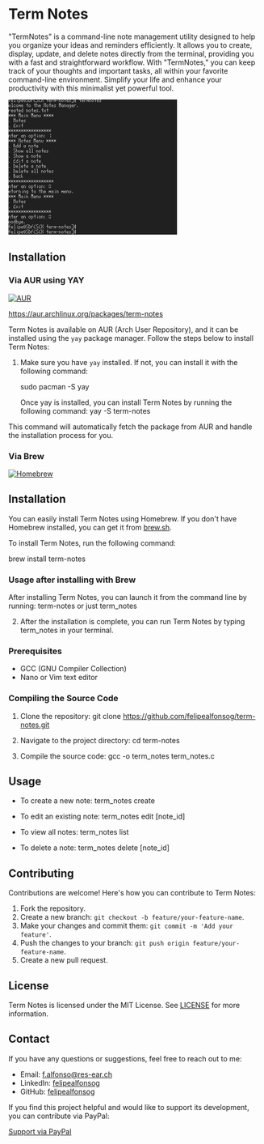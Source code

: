 
# Term Notes

"TermNotes" is a command-line note management utility designed to help you organize your ideas and reminders efficiently. It allows you to create, display, update, and delete notes directly from the terminal, providing you with a fast and straightforward workflow. With "TermNotes," you can keep track of your thoughts and important tasks, all within your favorite command-line environment. Simplify your life and enhance your productivity with this minimalist yet powerful tool.

![Screenshot of the Term Notes application interface](imgs/sshot_termnotes.jpg)

## Installation
### Via AUR using YAY

[![AUR](https://img.shields.io/aur/version/term-notes.svg)](https://aur.archlinux.org/packages/term-notes)

https://aur.archlinux.org/packages/term-notes

Term Notes is available on AUR (Arch User Repository), and it can be installed using the `yay` package manager. Follow the steps below to install Term Notes:

1. Make sure you have `yay` installed. If not, you can install it with the following command:

   sudo pacman -S yay

   Once yay is installed, you can install Term Notes by running the following command:
   yay -S term-notes

This command will automatically fetch the package from AUR and handle the installation process for you.

### Via Brew

[![Homebrew](https://img.shields.io/badge/Install%20with-Homebrew-orange.svg)](https://brew.sh)

## Installation

You can easily install Term Notes using Homebrew. If you don't have Homebrew installed, you can get it from [brew.sh](https://brew.sh).

To install Term Notes, run the following command:

brew install term-notes

### Usage after installing with Brew

After installing Term Notes, you can launch it from the command line by running:
term-notes or just term_notes


2. After the installation is complete, you can run Term Notes by typing term_notes in your terminal.

### Prerequisites

- GCC (GNU Compiler Collection)
- Nano or Vim text editor

### Compiling the Source Code

1. Clone the repository:
git clone https://github.com/felipealfonsog/term-notes.git

2. Navigate to the project directory:
cd term-notes

3. Compile the source code:
gcc -o term_notes term_notes.c


## Usage

- To create a new note:
term_notes create

- To edit an existing note:
term_notes edit [note_id]

- To view all notes:
term_notes list

- To delete a note:
term_notes delete [note_id]


## Contributing

Contributions are welcome! Here's how you can contribute to Term Notes:

1. Fork the repository.
2. Create a new branch: `git checkout -b feature/your-feature-name`.
3. Make your changes and commit them: `git commit -m 'Add your feature'`.
4. Push the changes to your branch: `git push origin feature/your-feature-name`.
5. Create a new pull request.

## License

Term Notes is licensed under the MIT License. See [LICENSE](LICENSE) for more information.

## Contact

If you have any questions or suggestions, feel free to reach out to me:

- Email: f.alfonso@res-ear.ch
- LinkedIn: [felipealfonsog](https://www.linkedin.com/in/felipealfonsog/)
- GitHub: [felipealfonsog](https://github.com/felipealfonsog)

If you find this project helpful and would like to support its development, you can contribute via PayPal:

[Support via PayPal](https://www.paypal.me/felipealfonsog)
